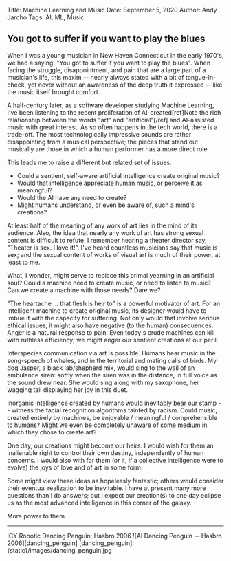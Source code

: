 Title: Machine Learning and Music
Date: September 5, 2020
Author: Andy Jarcho
Tags: AI, ML, Music

## You got to suffer if you want to play the blues

When I was a young musician in New Haven Connecticut in the early 1970's, we had a saying: "You got to suffer if you want to play the blues". 
When facing the struggle, disappointment, and pain that are a large part of a musician's life, this maxim -- nearly always stated with a bit of
tongue-in-cheek, yet never without an awareness of the deep truth it expressed -- like the music itself brought comfort.

A half-century later, as a software developer studying Machine Learning, I've been listening to the recent proliferation of 
AI-created[ref]Note the rich relationship between the words "art" and  "artificial"[/ref] and AI-assisted 
music with great interest. As so often happens in the tech world, there is a trade-off. The most technologically impressive sounds are rather 
disappointing from a musical perspective; the pieces that stand out musically are those in which a human performer has a more direct role.

This leads me to raise a different but related set of issues. 

* Could a sentient, self-aware artificial intelligence create original music?
* Would that intelligence appreciate human music, or perceive it as meaningful? 
* Would the AI have any need to create?
* Might humans understand, or even be aware of, such a mind's creations?

At least half of the meaning of any work of art lies in the mind of its audience. Also, the idea that nearly any work of art has strong sexual 
content is difficult to refute. I remember hearing a theater director say, "Theater is sex. I love it!". I've heard countless musicians say that 
music is sex; and the sexual content of works of visual art is much of their power, at least to me. 

What, I wonder, might serve to replace this primal yearning in an artificial soul? Could a machine need to create music, or need to listen to music?
Can we create a machine with those needs? Dare we?

"The heartache ... that flesh is heir to" is a powerful motivator of art. For an intelligent machine to create original music, its designer would have 
to imbue it with the capacity for suffering. Not only would that involve serious ethical issues, it might also have negative (to the human) consequences.
Anger is a natural response to pain. Even today's crude machines can kill with ruthless efficiency; we might anger our sentient creations at our peril.

Interspecies communication via art is possible. Humans hear music in the song-speech of whales, and in the territorial and mating calls of birds. My dog 
Jasper, a black lab/shepherd mix, would sing to the wail of an ambulance siren: softly when the siren was in the distance, in full voice as the
sound drew near. She would sing along with my saxophone, her wagging tail displaying her joy in this duet.

Inorganic intelligence created by humans would inevitably bear our stamp -- witness the facial recognition algorithms tainted by racism. Could 
music, created entirely by machines, be enjoyable / meaningful / comprehensible to humans? Might we even be completely unaware of some medium in which 
they chose to create art?

One day, our creations might become our heirs. I would wish for them an inalienable right to control their own destiny, independently of human concerns. 
I would also with for them (or it, if a collective intelligence were to evolve) the joys of love and of art in some form.

Some might view these ideas as hopelessly fantastic; others would consider their eventual realization to be inevitable. I have at present
many more questions than I do answers; but I expect our creation(s) to one day eclipse us as the most advanced intelligence in this corner of the galaxy. 

More power to them.

________________________________________
ICY Robotic Dancing Penguin; Hasbro 2006
![AI Dancing Penguin -- Hasbro 2006][dancing_penguin]
[dancing_penguin]: {static}/images/dancing_penguin.jpg

